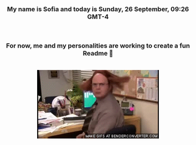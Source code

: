 


<div align="center">
<h3 >My name is Sofia and today is Sunday, 26 September, 09:26 GMT-4</h3><br>
<h3 >For now, me and my personalities are working to create a fun Readme 👋
</h3><br>
<img src='img/dwight.gif' alt='working...'/>
</div>
